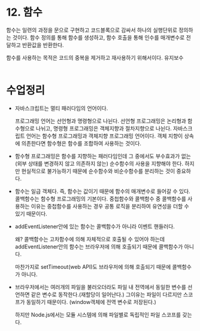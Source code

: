 # 12. 함수

함수는 일련의 과정을 문으로 구현하고 코드블록으로 감싸서 하나의 실행단위로 정의하는 것이다. 함수 정의를 통해 함수를 생성하고, 함수 호출을 통해 인수를 매개변수로 전달하고 반환값을 반환한다. 

함수를 사용하는 목적은 코드의 중복을 제거하고 재사용하기 위해서이다. 유지보수 
<br/>
<br/>


# 수업정리

- 자바스크립트는 멀티 패러다임의 언어이다.
    
    프로그래밍 언어는 선언형과 명령형으로 나뉜다. 선언형 프로그래밍은 논리형과 함수형으로 나뉘고, 명령형 프로그래밍은 객체지향과 절차지향으로 나뉜다. 자바스크립트 언어는 함수형 프로그래밍과 객체지향 프로그래밍 언어이다. 객체 지향이 상속에 의존한다면 함수형은 함수를 조합하여 사용하는 것이다. 
    
- 함수형 프로그래밍은 함수를 지향하는 패러다임인데 그 중에서도 부수효과가 없는(외부 상태를 변경하지 않고 의존하지 않는) 순수함수의 사용을 지향해야 한다. 하지만 현실적으로 불가능하기 때문에 순수함수와 비순수함수를 분리하는 것이 중요하다.
- 함수는 일급 객체다. 즉, 함수는 값이기 때문에 함수의 매개변수로 들어갈 수 있다. 콜백함수는 함수형 프로그래밍의 기본이다. 중첩함수와 콜백함수 중 콜백함수를 사용하는 이유는 중첩함수를 사용하는 경우 공통 로직을 분리하여 유연성을 더할 수 있기 때문이다.
- addEventListener안에 있는 함수는 콜백함수가 아니라 이벤트 핸들러다.
    
    왜? 콜백함수는 고차함수에 의해 자체적으로 호출될 수 있어야 하는데 addEventListener안의 함수는 브라우저에 의해 호출되기 때문에 콜백함수가 아니다. 
    
    마찬가지로 setTimeout(web API)도 브라우저에 의해 호출되기 때문에 콜백함수가 아니다. 
    
- 브라우저에서는 여러개의 파일을 불러오더라도 파일 내 전역에서 동일한 변수를 선언하면 같은 변수로 동작한다.(재할당이 일어난다.) 그이유는 파일이 다르지만 스코프가 동일하기 때문이다. (window객체에 전역 변수로 저장된다.)
    
    하지만 Node.js에서는 모듈 시스템에 의해 파일별로 독립적인 파일 스코프를 갖는다.
